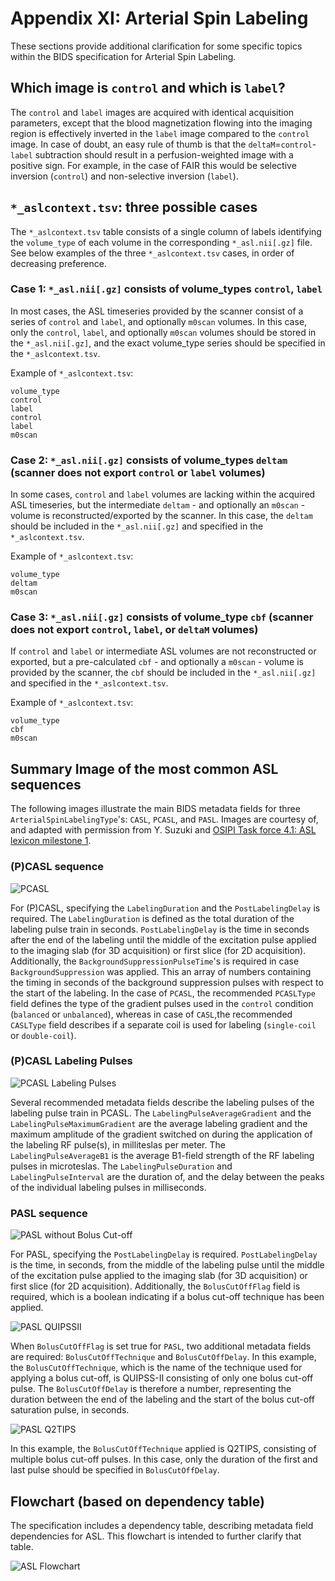 # Appendix XI: Arterial Spin Labeling

These sections provide additional clarification for some specific topics within the BIDS specification for Arterial Spin Labeling.

## Which image is `control` and which is `label`?

The `control` and `label` images are acquired with identical acquisition parameters,
except that the blood magnetization flowing into the imaging region is effectively inverted
in the `label` image compared to the `control` image.
In case of doubt, an easy rule of thumb is that the `deltaM`=`control`-`label` subtraction
should result in a perfusion-weighted image with a positive sign.
For example, in the case of FAIR this would be selective inversion (`control`)
and non-selective inversion (`label`).

## `*_aslcontext.tsv`: three possible cases

The `*_aslcontext.tsv` table consists of a single column of labels identifying the `volume_type` of each volume in the corresponding `*_asl.nii[.gz]` file. 
See below examples of the three `*_aslcontext.tsv` cases, in order of decreasing preference.

### Case 1: `*_asl.nii[.gz]` consists of volume_types `control`, `label`

In most cases, the ASL timeseries provided by the scanner consist of a series
of `control` and `label`, and optionally `m0scan` volumes. 
In this case, only the `control`, `label`, and optionally `m0scan` volumes should be stored in the `*_asl.nii[.gz]`, 
and the exact volume_type series should be specified in the `*_aslcontext.tsv`.

Example of `*_aslcontext.tsv`:

```Text
volume_type
control
label
control
label
m0scan
```

### Case 2: `*_asl.nii[.gz]` consists of volume_types `deltam` (scanner does not export `control` or `label` volumes)

In some cases, `control` and `label` volumes are lacking within the acquired ASL timeseries,
but the intermediate `deltam` - and optionally an `m0scan` -
volume is reconstructed/exported by the scanner.
In this case, the `deltam` should be included in the `*_asl.nii[.gz]` and specified in the `*_aslcontext.tsv`.

Example of `*_aslcontext.tsv`:

```Text
volume_type
deltam
m0scan
```

### Case 3: `*_asl.nii[.gz]` consists of volume_type `cbf` (scanner does not export `control`, `label`, or `deltaM` volumes)

If `control` and `label` or intermediate ASL volumes are not reconstructed or exported,
but a pre-calculated `cbf` - and optionally a `m0scan` - volume is provided by the scanner,
the `cbf` should be included in the `*_asl.nii[.gz]` and specified in the `*_aslcontext.tsv`.

Example of `*_aslcontext.tsv`:

```Text
volume_type
cbf
m0scan
```

## Summary Image of the most common ASL sequences

The following images illustrate the main BIDS metadata fields for three `ArterialSpinLabelingType`'s:
`CASL`, `PCASL`, and `PASL`.
Images are courtesy of, and adapted with permission from
Y. Suzuki and [OSIPI Task force 4.1: ASL lexicon milestone 1](https://www.osipi.org/task-force-4-1/).

### (P)CASL sequence

![PCASL](../04-modality-specific-files/images/asl_pcasl_sequence.png)

For (P)CASL, specifying the `LabelingDuration` and the `PostLabelingDelay` is required.
The `LabelingDuration` is defined as the total duration of the labeling pulse train in seconds.
`PostLabelingDelay` is the time in seconds after the end of the labeling until the middle of the excitation pulse applied
to the imaging slab (for 3D acquisition) or first slice (for 2D acquisition).
Additionally, the `BackgroundSuppressionPulseTime`'s is required in case `BackgroundSuppression` was applied.
This an array of numbers containing the timing in seconds of the background suppression pulses
with respect to the start of the labeling.
In the case of `PCASL`, the recommended `PCASLType` field defines the type of the gradient pulses
used in the `control` condition (`balanced` or `unbalanced`),
whereas in case of `CASL`,the recommended `CASLType` field describes if a separate coil is used for labeling
(`single-coil` or `double-coil`).

### (P)CASL Labeling Pulses

![PCASL Labeling Pulses](../04-modality-specific-files/images/asl_pcasl_labeling_pulses.png)

Several recommended metadata fields describe the labeling pulses of the labeling pulse train in PCASL.
The `LabelingPulseAverageGradient` and the `LabelingPulseMaximumGradient` are the average labeling gradient
and the maximum amplitude of the gradient switched on during the application of the labeling RF pulse(s),
in milliteslas per meter.
The `LabelingPulseAverageB1` is the average B1-field strength of the RF labeling pulses in microteslas.
The `LabelingPulseDuration` and `LabelingPulseInterval` are the duration of,
and the delay between the peaks of the individual labeling pulses in milliseconds.

### PASL sequence

![PASL without Bolus Cut-off](../04-modality-specific-files/images/asl_pasl_boluscutoff_false.png)

For PASL, specifying the `PostLabelingDelay` is required.
`PostLabelingDelay` is the time, in seconds, from the middle of the labeling pulse until the middle of
the excitation pulse applied to the imaging slab (for 3D acquisition) or first slice (for 2D acquisition).
Additionally, the `BolusCutOffFlag` field is required,
which is a boolean indicating if a bolus cut-off technique has been applied.

![PASL QUIPSSII](../04-modality-specific-files/images/asl_pasl_boluscutoff_true_quipssII.png)

When `BolusCutOffFlag` is set true for `PASL`, two additional metadata fields are required:
`BolusCutOffTechnique` and `BolusCutOffDelay`.
In this example, the `BolusCutOffTechnique`, which is the name of the technique used for applying a bolus cut-off,
is QUIPSS-II consisting of only one bolus cut-off pulse.
The `BolusCutOffDelay` is therefore a number, representing the duration between the end of the labeling and the start of the bolus cut-off saturation pulse, in seconds.

![PASL Q2TIPS](../04-modality-specific-files/images/asl_pasl_boluscutoff_true_q2tips.png)

In this example, the `BolusCutOffTechnique` applied is Q2TIPS, consisting of multiple bolus cut-off pulses.
In this case, only the duration of the first and last pulse should be specified in `BolusCutOffDelay`.

## Flowchart (based on dependency table)

The specification includes a dependency table, describing metadata field dependencies for ASL.
This flowchart is intended to further clarify that table.

![ASL Flowchart](../04-modality-specific-files/images/asl_flowchart.png)
